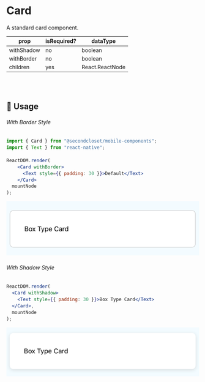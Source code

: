 # Card

A standard card component.

| prop       | isRequired? | dataType        |
| ---------- | ----------- | --------------- |
| withShadow | no          | boolean         |
| withBorder | no          | boolean         |
| children   | yes         | React.ReactNode |

<br/>
<br/>

## 🔨 Usage

###### With Border Style

```jsx
import { Card } from "@secondcloset/mobile-components";
import { Text } from "react-native";

ReactDOM.render(
    <Card withBorder>
      <Text style={{ padding: 30 }}>Default</Text>
    </Card>
  mountNode
);
```

![Card With Border](https://github.com/SecondCloset/mobile-components/blob/master/docs/images/Card/withBorder.png?raw=true)

###### With Shadow Style

```jsx
ReactDOM.render(
  <Card withShadow>
    <Text style={{ padding: 30 }}>Box Type Card</Text>
  </Card>,
  mountNode
);
```

![Card With Shadow](https://github.com/SecondCloset/mobile-components/blob/master/docs/images/Card/withShadow.png?raw=true)
